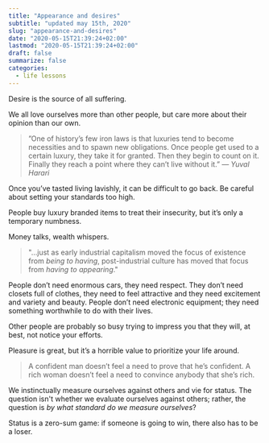 ```yaml
---
title: "Appearance and desires"
subtitle: "updated may 15th, 2020"
slug: "appearance-and-desires"
date: "2020-05-15T21:39:24+02:00"
lastmod: "2020-05-15T21:39:24+02:00"
draft: false
summarize: false
categories:
  - life lessons
---
```


Desire is the source of all suffering.

We all love ourselves more than other people, but care more about their opinion than our own.

> ”One of history’s few iron laws is that luxuries tend to become necessities and to spawn new obligations. Once people get used to a certain luxury, they take it for granted. Then they begin to count on it. Finally they reach a point where they can’t live without it.”
> <cite>— Yuval Harari</cite>

Once you’ve tasted living lavishly, it can be difficult to go back. Be careful about setting your standards too high.

People buy luxury branded items to treat their insecurity, but it’s only a temporary numbness.

Money talks, wealth whispers.

> "…just as early industrial capitalism moved the focus of existence from _being to having_, post-industrial culture has moved that focus from _having to appearing_."

People don’t need enormous cars, they need respect. They don’t need closets full of clothes, they need to feel attractive and they need excitement and variety and beauty. People don’t need electronic equipment; they need something worthwhile to do with their lives.

Other people are probably so busy trying to impress you that they will, at best, not notice your efforts.

Pleasure is great, but it’s a horrible value to prioritize your life around.

> A confident man doesn’t feel a need to prove that he’s confident. A rich woman doesn’t feel a need to convince anybody that she’s rich.

We instinctually measure ourselves against others and vie for status. The question isn't whether we evaluate ourselves against others; rather, the question is _by what standard do we measure ourselves_?

Status is a zero-sum game: if someone is going to win, there also has to be a loser.